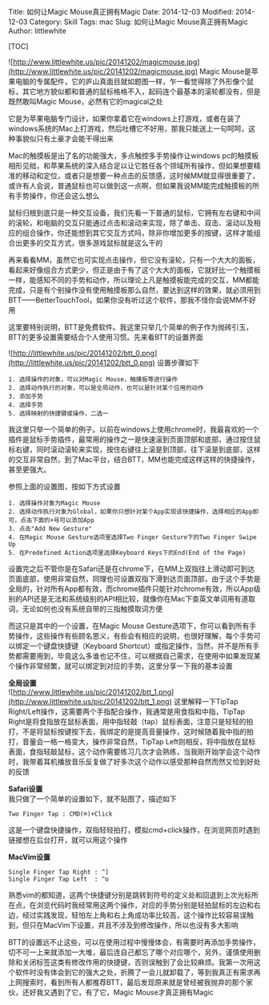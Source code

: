 Title: 如何让Magic Mouse真正拥有Magic 
Date: 2014-12-03
Modified: 2014-12-03
Category: Skill
Tags: mac
Slug: 如何让Magic Mouse真正拥有Magic
Author: littlewhite

[TOC]

![http://www.littlewhite.us/pic/20141202/magicmouse.jpg](http://www.littlewhite.us/pic/20141202/magicmouse.jpg)
Magic Mouse是苹果电脑的专属配件，它的庐山真面目就如题图一样，乍一看觉得除了外形像个鼠标，其它地方貌似都和普通的鼠标格格不入，起码连个最基本的滚轮都没有，但是既然敢叫Magic Mouse，必然有它的magical之处

它是为苹果电脑专门设计，如果你拿着它在windows上打游戏，或者在装了windows系统的Mac上打游戏，然后吐槽它不好用，那我只能送上一句呵呵，这种事貌似只有土豪才会能干得出来

Mac的触摸板是出了名的功能强大，多点触控多手势操作让windows pc的触摸板相形见绌，和苹果系统的深入结合足以让它胜任各个领域所有操作，但如果想要精准的移动和定位，或者只是想要一种点击的反馈感，这时候MM就显得很重要了，或许有人会说，普通鼠标也可以做到这一点啊，但如果我说MM能完成触摸板的所有手势操作，你还会这么想么

鼠标归根到底只是一种交互设备，我们先看一下普通的鼠标，它拥有左右键和中间的滚轮，和电脑的交互只能通过点击和滚动来实现，除了单击、双击、滚动以及相应的组合操作，你还能想到其它交互方式吗，除非你增加更多的按键，这样才能组合出更多的交互方式，很多游戏鼠标就是这么干的

再来看看MM，虽然它也可实现点击操作，但它没有滚轮，只有一个大大的面板，看起来好像组合方式更少，但正是由于有了这个大大的面板，它就好比一个触摸板一样，能感知不同的手势和动作，所以理论上凡是触摸板能完成的交互，MM都能完成，只是有个别操作没有使用触摸板那么自然，要达到这样的效果，就必须用到BTT——BetterTouchTool，如果你没有听过这个软件，那我不怪你会说MM不好用

这里要特别说明，BTT是免费软件。我这里只举几个简单的例子作为抛砖引玉，BTT的更多设置需要结合个人使用习惯。先来看BTT的设置界面

![http://littlewhite.us/pic/20141202/btt_0.png](http://littlewhite.us/pic/20141202/btt_0.png)
设置步骤如下

	1. 选择操作的对象，可以对Magic Mouse，触摸板等进行操作  
	2. 选择动作执行的对象，可以是全局动作，也可以是针对某个应用的动作  
	3. 添加手势  
	4. 选择手势  
	5. 选择映射的快捷键或操作，二选一  

我这里只举一个简单的例子。以前在windows上使用chrome时，我最喜欢的一个插件是鼠标手势插件，最常用的操作之一是快速滚到页面顶部和底部，通过按住鼠标右键，同时滚动滚轮来实现，按住右键往上滚是到顶部，往下滚是到底部，这样的交互非常自然，到了Mac平台，结合BTT，MM也能完成这样这样的快捷操作，甚至更强大。

参照上面的设置图，按如下方式设置

	1. 选择操作对象为Magic Mouse
	2. 选择动作执行对象为Global，如果你只想针对某个App实现该快捷操作，选择相应的App即可，点击下面的+号可以添加App
	3. 点击"Add New Gesture"
	4. 在Magic Mouse Gesture选项里选择Two Finger Gesture下的Two Finger Swipe Up
	5. 在Predefined Action选项里选择Keyboard Keys下的End(End of the Page)
	
设置完之后不管你是在Safari还是在chrome下，在MM上双指往上滑动即可到达页面底部，使用非常自然，同理也可设置双指下滑到达页面顶部，由于这个手势是全局的，针对所有App都有效，而chrome插件只能针对chrome有效，所以App级别的API还是无法和系统级别的API相比较，就像你在Mac下查英文单词用有道取词，无论如何也没有系统自带的三指触摸取词方便

而这只是其中的一个设置，在Magic Mouse Gesture选项下，你可以看到所有手势操作，这些操作有些顾名思义，有些会有相应的说明，也很好理解，每个手势可以绑定一个键盘快捷键（Keyboard Shortcut）或指定操作，当然，并不是所有手势都需要用到，毕竟这么多谁也记不住，可以根据自己需求，在使用中如果发现某个操作非常频繁，就可以绑定到对应的手势。这里分享一下我的基本设置

**全局设置**  
![http://www.littlewhite.us/pic/20141202/btt_1.png](http://www.littlewhite.us/pic/20141202/btt_1.png)
这里解释一下TipTap Right/Left操作，这需要两个手指配合操作，我通常是用食指和中指，TipTap Right是将食指放在鼠标表面，用中指轻敲（tap）鼠标表面，注意只是轻轻的拍打，不是将鼠标按键按下去，我绑定的是提高音量操作，这时候随着我中指的拍打，音量会一格一格变大，操作非常自然，TipTap Left则相反，将中指放在鼠标表面，食指轻敲鼠标，这个动作需要练习几次才会熟练，当我刚开始学会这个动作时，我带着耳机播放音乐反复做了好多次这个动作以感受那种自然而然又恰到好处的反馈

**Safari设置**  
我只做了一个简单的设置如下，就不贴图了，描述如下

	Two Finger Tap : CMD(⌘)+Click
这是一个键盘快捷操作，双指轻轻拍打，模拟cmd+click操作，在浏览网页时遇到链接想在后台打开，就可以用这个操作

**MacVim设置**

	Single Finger Tap Right : ^]
	Single Finger Tap Left  : ^o
熟悉vim的都知道，这两个快捷键分别是跳转到符号的定义处和回退到上次光标所在点，在浏览代码时我经常用这两个操作，对应的手势分别是轻拍鼠标的左边和右边，经过实践发现，轻怕左上角和右上角成功率比较高，这个操作比较容易误触到，但只在MacVim下设置，并且不涉及到修改操作，所以也没有多大影响

BTT的设置远不止这些，可以在使用过程中慢慢体会，有需要时再添加手势操作，切不可一上来就添加一大堆，最后连自己都忘了哪个对应哪个，另外，谨慎使用删除和关闭标签这类有修改作用的快捷键，否则误触到了会比较麻烦。我第一次用这个软件时没有体会到它的强大之处，折腾了一会儿就卸载了，等到我真正有需求再上网搜索时，看到所有人都推荐BTT，最后发现原来就是曾经被我抛弃的那个家伙，还好我又遇到了它，有了它，Magic Mouse才真正拥有Magic


